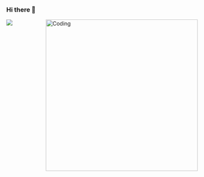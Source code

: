 ### Hi there 👋

<img align="right" alt="Coding" width="400" src="https://cdn.dribbble.com/users/1162077/screenshots/3848914/programmer.gif">


<img src="https://github-readme-stats.vercel.app/api?username=gauravrajbhar07&&show_icons=true&title_color=6495ED&icon_color=6495ED&text_color=000000&bg_color=ffffff" >
